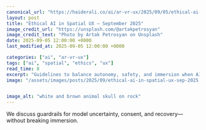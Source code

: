 ```yaml
---
canonical_url: "https://haiderali.co/ai/ar-vr-ux/2025/09/05/ethical-ai-in-spatial-ux-sep-2025/"
layout: post
title: "Ethical AI in Spatial UX — September 2025"
image_credit_url: "https://unsplash.com/@artakpetrosyan"
image_credit_text: "Photo by Artak Petrosyan on Unsplash"
date: 2025-09-05 12:00:00 +0000
last_modified_at: 2025-09-05 12:00:00 +0000

categories: ["ai", "ar-vr-ux"]
tags: ["ai", "spatial", "ethics", "ux"]
read_time: 8
excerpt: "Guidelines to balance autonomy, safety, and immersion when AI powers spatial experiences."
image: "/assets/images/posts/2025/09/ethical-ai-in-spatial-ux-sep-2025.jpg"


image_alt: "white and brown animal skull on rock"
---
```


We discuss guardrails for model uncertainty, consent, and recovery—without breaking immersion.

